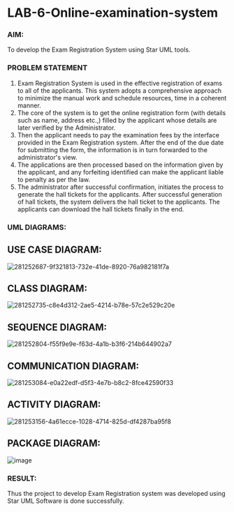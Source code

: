 # LAB-6-Online-examination-system
### AIM:
To develop the Exam Registration System using Star UML tools.
### PROBLEM STATEMENT
1. Exam Registration System is used in the effective registration of exams to all of the
applicants. This system adopts a comprehensive approach to minimize the manual work and
schedule resources, time in a coherent manner.
2. The core of the system is to get the online registration form (with details such as name,
address etc.,) filled by the applicant whose details are later verified by the Administrator.
3. Then the applicant needs to pay the examination fees by the interface provided in the
Exam Registration system. After the end of the due date for submitting the form, the
information is in turn forwarded to the administrator's view.
4. The applications are then processed based on the information given by the applicant,
and any forfeiting identified can make the applicant liable to penalty as per the law.
5. The administrator after successful confirmation, initiates the process to generate the
hall tickets for the applicants. After successful generation of hall tickets, the system delivers
the hall ticket to the applicants. The applicants can download the hall tickets finally in the end.
### UML DIAGRAMS:
## USE CASE DIAGRAM:


![281252687-9f321813-732e-41de-8920-76a982181f7a](https://github.com/imthiyas19/LAB-6-Online-examination-system/assets/120353416/c7dda9d3-4d04-4173-90de-dab6da3091f7)


## CLASS DIAGRAM:

![281252735-c8e4d312-2ae5-4214-b78e-57c2e529c20e](https://github.com/imthiyas19/LAB-6-Online-examination-system/assets/120353416/e1e26875-1451-4bf7-abb4-c26965b85095)

## SEQUENCE DIAGRAM:

![281252804-f55f9e9e-f63d-4a1b-b3f6-214b644902a7](https://github.com/imthiyas19/LAB-6-Online-examination-system/assets/120353416/710f0d15-eca3-4d8a-b685-de18c14bc41e)

## COMMUNICATION DIAGRAM:



![281253084-e0a22edf-d5f3-4e7b-b8c2-8fce42590f33](https://github.com/imthiyas19/LAB-6-Online-examination-system/assets/120353416/8fddd84a-8e34-4326-a84a-1b3637551c76)
## ACTIVITY DIAGRAM:


![281253156-4a61ecce-1028-4714-825d-df4287ba95f8](https://github.com/imthiyas19/LAB-6-Online-examination-system/assets/120353416/4cab865b-0723-4141-8413-3f4f25e125c7)

## PACKAGE DIAGRAM:


![image](https://github.com/imthiyas19/LAB-6-Online-examination-system/assets/120353416/940df558-3d05-47aa-a62a-39e62487a682)



### RESULT:
Thus the project to develop Exam Registration system was developed using Star UML
Software is done successfully.
